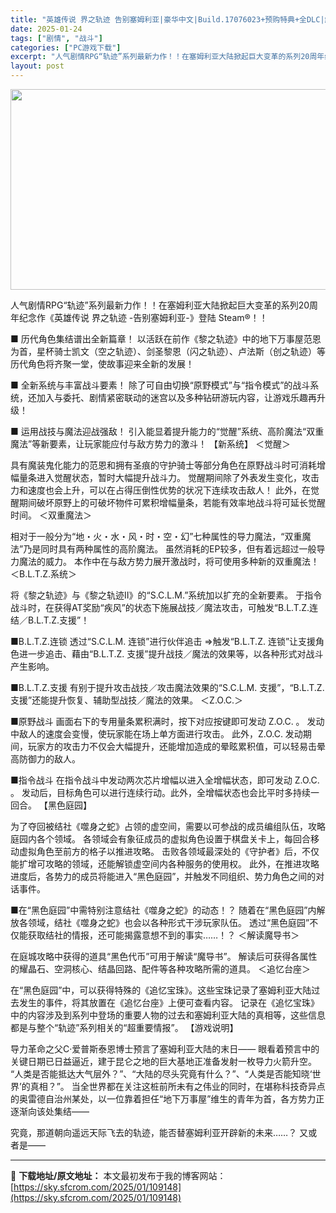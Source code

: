 ```yaml
---
title: "英雄传说 界之轨迹 告别塞姆利亚|豪华中文|Build.17076023+预购特典+全DLC|解压即撸|"
date: 2025-01-24
tags: ["剧情", "战斗"]
categories: ["PC游戏下载"]
excerpt: "人气剧情RPG“轨迹”系列最新力作！！在塞姆利亚大陆掀起巨大变革的系列20周年纪念作《英雄传说 界之轨迹 -告别塞姆利亚-》登陆 Steam®！！ ■ 历代角色集结谱出全新篇章！ 以活跃在前作《黎之轨迹》中的地下万事屋范恩为首，星杯骑士凯文（空之轨迹）、剑圣黎恩（闪之轨迹）、卢法斯（创之轨迹）等历代&hellip;"
layout: post
---
```


<img class="aligncenter size-full wp-image-109133" src="https://sky.sfcrom.com/wp-content/uploads/2025/01/202501240523392.webp" alt="" width="570" height="321" />

人气剧情RPG“轨迹”系列最新力作！！在塞姆利亚大陆掀起巨大变革的系列20周年纪念作《英雄传说 界之轨迹 -告别塞姆利亚-》登陆 Steam®！！

■ 历代角色集结谱出全新篇章！
以活跃在前作《黎之轨迹》中的地下万事屋范恩为首，星杯骑士凯文（空之轨迹）、剑圣黎恩（闪之轨迹）、卢法斯（创之轨迹）等历代角色将齐聚一堂，使故事迎来全新的发展！

■ 全新系统与丰富战斗要素！
除了可自由切换“原野模式”与“指令模式”的战斗系统，还加入与委托、剧情紧密联动的迷宫以及多种钻研游玩内容，让游戏乐趣再升级！

■ 运用战技与魔法迎战强敌！
引入能显着提升能力的“觉醒”系统、高阶魔法“双重魔法”等新要素，让玩家能应付与敌方势力的激斗！
【新系统】
＜觉醒＞

具有魔装鬼化能力的范恩和拥有圣痕的守护骑士等部分角色在原野战斗时可消耗增幅量条进入觉醒状态，暂时大幅提升战斗力。
觉醒期间除了外表发生变化，攻击力和速度也会上升，可以在占得压倒性优势的状况下连续攻击敌人！
此外，在觉醒期间破坏原野上的可破坏物件可累积增幅量条，若能有效率地战斗将可延长觉醒时间。
＜双重魔法＞

相对于一般分为“地・火・水・风・时・空・幻”七种属性的导力魔法，“双重魔法”乃是同时具有两种属性的高阶魔法。
虽然消耗的EP较多，但有着远超过一般导力魔法的威力。
本作中在与敌方势力展开激战时，将可使用多种新的双重魔法！
＜B.L.T.Z.系统＞

将《黎之轨迹》与《黎之轨迹Ⅱ》的“S.C.L.M.”系统加以扩充的全新要素。
于指令战斗时，在获得AT奖励“疾风”的状态下施展战技／魔法攻击，可触发“B.L.T.Z.连结／B.L.T.Z.支援”！

■B.L.T.Z.连锁
透过“S.C.L.M. 连锁”进行伙伴追击 ⇒触发“B.L.T.Z. 连锁”让支援角色进一步追击、藉由“B.L.T.Z. 支援”提升战技／魔法的效果等，以各种形式对战斗产生影响。

■B.L.T.Z.支援
有别于提升攻击战技／攻击魔法效果的“S.C.L.M. 支援”，“B.L.T.Z. 支援”还能提升恢复、辅助型战技／魔法的效果。
＜Z.O.C.＞

■原野战斗
画面右下的专用量条累积满时，按下对应按键即可发动 Z.O.C. 。
发动中敌人的速度会变慢，使玩家能在场上单方面进行攻击。
此外，Z.O.C. 发动期间，玩家方的攻击力不仅会大幅提升，还能增加造成的晕眩累积值，可以轻易击晕高防御力的敌人。

■指令战斗
在指令战斗中发动两次芯片增幅以进入全增幅状态，即可发动 Z.O.C. 。
发动后，目标角色可以进行连续行动。此外，全增幅状态也会比平时多持续一回合。
【黑色庭园】

为了夺回被结社《噬身之蛇》占领的虚空间，需要以可参战的成员编组队伍，攻略庭园内各个领域。
各领域会有象征成员的虚拟角色设置于棋盘关卡上，每回合移动虚拟角色至前方的格子以推进攻略。
击败各领域最深处的《守护者》后，不仅能扩增可攻略的领域，还能解锁虚空间内各种服务的使用权。
此外，在推进攻略进度后，各势力的成员将能进入“黑色庭园”，并触发不同组织、势力角色之间的对话事件。

■在“黑色庭园”中需特别注意结社《噬身之蛇》的动态！？
随着在“黑色庭园”内解放各领域，结社《噬身之蛇》也会以各种形式干涉玩家队伍。
透过“黑色庭园”不仅能获取结社的情报，还可能揭露意想不到的事实……！？
＜解读魔导书＞

在庭城攻略中获得的道具“黑色代币”可用于解读“魔导书”。
解读后可获得各属性的耀晶石、空洞核心、结晶回路、配件等各种攻略所需的道具。
＜追忆台座＞

在“黑色庭园”中，可以获得特殊的《追忆宝珠》。这些宝珠记录了塞姆利亚大陆过去发生的事件，将其放置在《追忆台座》上便可查看内容。
记录在《追忆宝珠》中的内容涉及到系列中登场的重要人物的过去和塞姆利亚大陆的真相等，这些信息都是与整个“轨迹”系列相关的“超重要情报”。
【游戏说明】

导力革命之父C·爱普斯泰恩博士预言了塞姆利亚大陆的末日——
眼看着预言中的关键日期已日益逼近，建于昆仑之地的巨大基地正准备发射一枚导力火箭升空。
“人类是否能抵达大气层外？”、“大陆的尽头究竟有什么？”、“人类是否能知晓‘世界’的真相？”。
当全世界都在关注这桩前所未有之伟业的同时，在堪称科技奇异点的奥雷德自治州某处，以一位靠着担任“地下万事屋”维生的青年为首，各方势力正逐渐向该处集结——

究竟，那道朝向遥远天际飞去的轨迹，能否替塞姆利亚开辟新的未来……？
又或者是——

---
📖 **下载地址/原文地址：** 本文最初发布于我的博客网站：[https://sky.sfcrom.com/2025/01/109148](https://sky.sfcrom.com/2025/01/109148)
